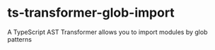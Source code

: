 # ts-transformer-glob-import
A TypeScript AST Transformer allows you to import modules by glob patterns
